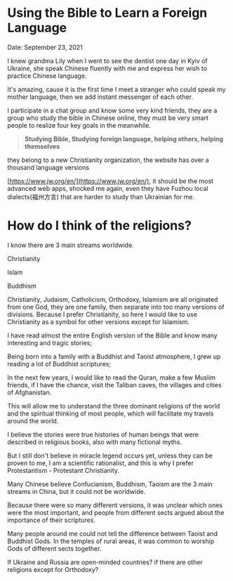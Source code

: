 # Using the Bible to Learn a Foreign Language

Date: September 23, 2021

I knew grandma Lily when I went to see the dentist one day in Kyiv of Ukraine, she speak Chinese fluently with me and express her wish to practice Chinese language.

It's amazing, cause it is the first time I meet a stranger who could speak my mother language, then we add instant messenger of each other.

I participate in a chat group and know some very kind friends, they are a group who study the bible in Chinese online, they must be very smart people to realize four key goals in the meanwhile.

> **Studying Bible, Studying foreign language, helping others, helping themselves**
> 

they belong to a new Christianity organization, the website has over a thousand language versions

[https://www.jw.org/en/](https://www.jw.org/en/), it should be the most advanced web apps, shocked me again, even they have Fuzhou local dialects(福州方言) that are harder to study than Ukrainian for me.

# **How do I think of the religions?**

I know there are 3 main streams worldwide.

Christianity

Islam

Buddhism

Christianity, Judaism, Catholicism, Orthodoxy, Islamism are all originated from one God, they are one family, then separate into too many versions of divisions. Because I prefer Christianity, so here I would like to use Christianity as a symbol for other versions except for Islamism.

I have read almost the entire English version of the Bible and know many interesting and tragic stories;

Being born into a family with a Buddhist and Taoist atmosphere, I grew up reading a lot of Buddhist scriptures; 

In the next few years, I would like to read the Quran, make a few Muslim friends, if I have the chance, visit the Taliban caves, the villages and cities of Afghanistan.

This will allow me to understand the three dominant religions of the world and the spiritual thinking of most people, which will facilitate my travels around the world.


I believe the stories were true histories of human beings that were described in religious books, also with many fictional myths. 

But I still don't believe in miracle legend occurs yet, unless they can be proven to me, I am a scientific rationalist, and this is why I prefer Protestantism - Protestant Christianity. 

Many Chinese believe Confucianism, Buddhism, Taoism are the 3 main streams in China, but it could not be worldwide. 

Because there were so many different versions, it was unclear which ones were the most important, and people from different sects argued about the importance of their scriptures.

Many people around me could not tell the difference between Taoist and Buddhist Gods. In the temples of rural areas, it was common to worship Gods of different sects together.

If Ukraine and Russia are open-minded countries? if there are other religions except for Orthodoxy? 
